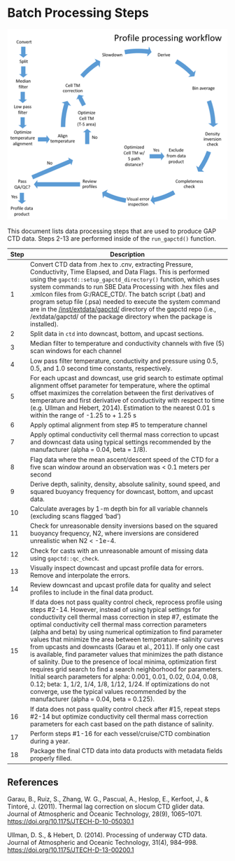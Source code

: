 # Batch Processing Steps

![](/doc/assets/gapctd_workflow.tif)

This document lists data processing steps that are used to produce GAP
CTD data. Steps 2-13 are performed inside of the `run_gapctd()`
function.

| Step | Description                                                                                                                                                                                                                                                                                                                                                                                                                                                                                                                                                                                                                                                                                                                                                                                                                                                                                                                 |
|------|-----------------------------------------------------------------------------------------------------------------------------------------------------------------------------------------------------------------------------------------------------------------------------------------------------------------------------------------------------------------------------------------------------------------------------------------------------------------------------------------------------------------------------------------------------------------------------------------------------------------------------------------------------------------------------------------------------------------------------------------------------------------------------------------------------------------------------------------------------------------------------------------------------------------------------|
| 1    | Convert CTD data from .hex to .cnv, extracting Pressure, Conductivity, Time Elapsed, and Data Flags. This is performed using the `gapctd::setup_gapctd_directory()` function, which uses system commands to run SBE Data Processing with .hex files and .xmlcon files from G:/RACE_CTD/. The batch script (.bat) and program setup file (.psa) needed to execute the system command are in the [/inst/extdata/gapctd/](/inst/extdata/gapctd/) directory of the gapctd repo (i.e., /extdata/gapctd/ of the package directory when the package is installed).                                                                                                                                                                                                                                                                                                                                                                 |
| 2    | Split data in `ctd` into downcast, bottom, and upcast sections.                                                                                                                                                                                                                                                                                                                                                                                                                                                                                                                                                                                                                                                                                                                                                                                                                                                             |
| 3    | Median filter to temperature and conductivity channels with five (5) scan windows for each channel                                                                                                                                                                                                                                                                                                                                                                                                                                                                                                                                                                                                                                                                                                                                                                                                                          |
| 4    | Low pass filter temperature, conductivity and pressure using 0.5, 0.5, and 1.0 second time constants, respectively.                                                                                                                                                                                                                                                                                                                                                                                                                                                                                                                                                                                                                                                                                                                                                                                                         |
| 5    | For each upcast and downcast, use grid search to estimate optimal alignment offset parameter for temperature, where the optimal offset maximizes the correlation between the first derivatives of temperature and first derivative of conductivity with respect to time (e.g. Ullman and Hebert, 2014). Estimation to the nearest 0.01 s within the range of -1.25 to + 1.25 s                                                                                                                                                                                                                                                                                                                                                                                                                                                                                                                                              |
| 6    | Apply optimal alignment from step \#5 to temperature channel                                                                                                                                                                                                                                                                                                                                                                                                                                                                                                                                                                                                                                                                                                                                                                                                                                                                |
| 7    | Apply optimal conductivity cell thermal mass correction to upcast and downcast data using typical settings recommended by the manufacturer (alpha = 0.04, beta = 1/8).                                                                                                                                                                                                                                                                                                                                                                                                                                                                                                                                                                                                                                                                                                                                                      |
| 8    | Flag data where the mean ascent/descent speed of the CTD for a five scan window around an observation was \< 0.1 meters per second                                                                                                                                                                                                                                                                                                                                                                                                                                                                                                                                                                                                                                                                                                                                                                                          |
| 9    | Derive depth, salinity, density, absolute salinity, sound speed, and squared buoyancy frequency for downcast, bottom, and upcast data.                                                                                                                                                                                                                                                                                                                                                                                                                                                                                                                                                                                                                                                                                                                                                                                      |
| 10   | Calculate averages by 1-m depth bin for all variable channels (excluding scans flagged ‘bad’)                                                                                                                                                                                                                                                                                                                                                                                                                                                                                                                                                                                                                                                                                                                                                                                                                               |
| 11   | Check for unreasonable density inversions based on the squared buoyancy frequency, N2, where inversions are considered unrealistic when N2 \< -1e-4.                                                                                                                                                                                                                                                                                                                                                                                                                                                                                                                                                                                                                                                                                                                                                                        |
| 12   | Check for casts with an unreasonable amount of missing data using `gapctd::qc_check`.                                                                                                                                                                                                                                                                                                                                                                                                                                                                                                                                                                                                                                                                                                                                                                                                                                       |
| 13   | Visually inspect downcast and upcast profile data for errors. Remove and interpolate the errors.                                                                                                                                                                                                                                                                                                                                                                                                                                                                                                                                                                                                                                                                                                                                                                                                                            |
| 14   | Review downcast and upcast profile data for quality and select profiles to include in the final data product.                                                                                                                                                                                                                                                                                                                                                                                                                                                                                                                                                                                                                                                                                                                                                                                                               |
| 15   | If data does not pass quality control check, reprocess profile using steps \#2-14. However, instead of using typical settings for conductivity cell thermal mass correction in step \#7, estimate the optimal conductivity cell thermal mass correction parameters (alpha and beta) by using numerical optimization to find parameter values that minimize the area between temperature-salinity curves from upcasts and downcasts (Garau et al., 2011). If only one cast is available, find parameter values that minimizes the path distance of salinity. Due to the presence of local minima, optimization first requires grid search to find a search neighborhood for parameters. Initial search parameters for alpha: 0.001, 0.01, 0.02, 0.04, 0.08, 0.12; beta: 1, 1/2, 1/4, 1/8, 1/12, 1/24. If optimizations do not converge, use the typical values recommended by the manufacturer (alpha = 0.04, beta = 0.125). |
| 16   | If data does not pass quality control check after \#15, repeat steps \#2-14 but optimize conductivity cell thermal mass correction parameters for each cast based on the path distance of salinity.                                                                                                                                                                                                                                                                                                                                                                                                                                                                                                                                                                                                                                                                                                                         |
| 17   | Perform steps \#1-16 for each vessel/cruise/CTD combination during a year.                                                                                                                                                                                                                                                                                                                                                                                                                                                                                                                                                                                                                                                                                                                                                                                                                                                  |
| 18   | Package the final CTD data into data products with metadata fields properly filled.                                                                                                                                                                                                                                                                                                                                                                                                                                                                                                                                                                                                                                                                                                                                                                                                                                         |

## References

Garau, B., Ruiz, S., Zhang, W. G., Pascual, A., Heslop, E., Kerfoot, J.,
& Tintoré, J. (2011). Thermal lag correction on slocum CTD glider data.
Journal of Atmospheric and Oceanic Technology, 28(9), 1065–1071.
<https://doi.org/10.1175/JTECH-D-10-05030.1>

Ullman, D. S., & Hebert, D. (2014). Processing of underway CTD data.
Journal of Atmospheric and Oceanic Technology, 31(4), 984–998.
<https://doi.org/10.1175/JTECH-D-13-00200.1>
